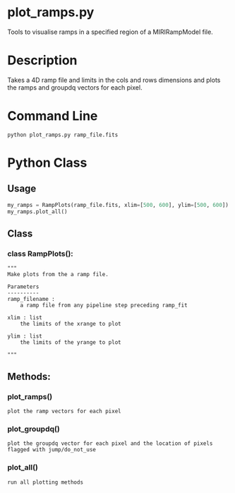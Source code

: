 # plot_ramps.py

Tools to visualise ramps in a specified region of a MIRIRampModel file. 


# Description
Takes a 4D ramp file and limits in the cols and rows dimensions and plots the ramps
and groupdq vectors for each pixel.


# Command Line

`python plot_ramps.py ramp_file.fits`


# Python Class

## Usage
```python
my_ramps = RampPlots(ramp_file.fits, xlim=[500, 600], ylim=[500, 600])
my_ramps.plot_all()
```

## Class
### class RampPlots():
    """
    Make plots from the a ramp file.

    Parameters
    ----------
    ramp_filename :
        a ramp file from any pipeline step preceding ramp_fit

    xlim : list
        the limits of the xrange to plot

    ylim : list
        the limits of the yrange to plot

    """

## Methods:
### plot_ramps()
	plot the ramp vectors for each pixel
	
### plot_groupdq()   
    plot the groupdq vector for each pixel and the location of pixels flagged with jump/do_not_use

### plot_all()
	run all plotting methods
	